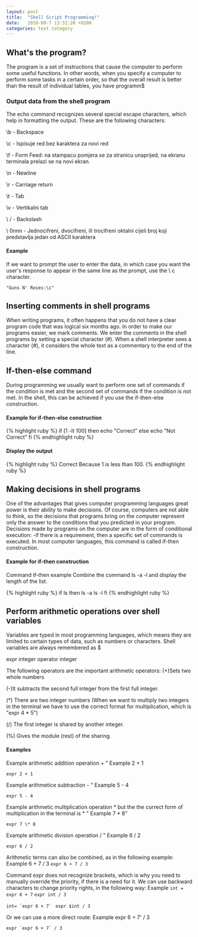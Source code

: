 ```yaml
---
layout: post
title:  "Shell Script Programming!"
date:   2018-09-7 13:31:20 +0200
categories: test category
---
```


## What's the program?

The program is a set of instructions that cause the computer to perform some useful functions.
In other words, when you specify a computer to perform some tasks in a certain order, so that the overall result is better than the result of individual tables, you have programm$

### Output data from the shell program

The echo command recognizes several special escape characters, which help in formatting the output.
These are the following characters:

\b - Backspace

\c - Ispisuje red bez karaktera za novi red

\f - Form Feed: na stampacu pomjera se za stranicu unaprijed, na ekranu terminala prelazi se na novi ekran.

\n - Newline

\r - Carriage return

\t - Tab

\v - Vertikalni tab

\ / - Backslash

\ 0nnn - Jednocifreni, dvocifreni, ili trocifreni oktalni cijeli broj koji predstavlja jedan od ASCII karaktera


#### Example
If we want to prompt the user to enter the data, in which case you want the user's response to appear in the same line as the prompt, use the \ c character.

``` "Guns N' Roses:\c" ```


## Inserting comments in shell programs
When writing programs, it often happens that you do not have a clear program code that was logical six months ago.
In order to make our programs easier, we mark comments. We enter the comments in the shell programs by setting a special character (#).
When a shell interpreter sees a character (#), it considers the whole text as a commentary to the end of the line.

## If-then-else command

During programming we usually want to perform one set of commands if the condition is met and the second set of commands if the condition is not met.
In the shell, this can be achieved if you use the if-then-else construction.

#### Example for if-then-else construction

{% highlight ruby %}
if [1 -lt 100]
then
echo "Correct"
else
echo "Not Correct"
fi
{% endhighlight ruby %}

#### Display the output

{% highlight ruby %}
Correct
Because 1 is less than 100.
{% endhighlight ruby %}


## Making decisions in shell programs
One of the advantages that gives computer programming languages great power is their ability to make decisions.
Of course, computers are not able to think, so the decisions that programs bring on the computer represent only the answer to the conditions that you predicted in your program.
Decisions made by programs on the computer are in the form of conditional execution:
-if there is a requirement, then a specific set of commands is executed.
In most computer languages, this command is called if-then construction.

#### Example for if-then construction
Command if-then example
Combine the command ls -a -l and display the length of the list.

{% highlight ruby %}
if ls
then
ls -a
ls -l
fi
{% endhighlight ruby %}


## Perform arithmetic operations over shell variables

Variables are typed in most programming languages, which means they are limited to certain types of data, such as numbers or characters. Shell variables are always remembered as $

expr integer operator integer

The following operators are the important arithmetic operators:
(+)Sets two whole numbers

(-)It subtracts the second full integer from the first full integer.

(*) There are two integer numbers (When we want to multiply two integers in the terminal we have to use the correct format for multiplication, which is "expr 4 * 5")

(/) The first integer is shared by another integer.

(%) Gives the module (rest) of the sharing.

#### Examples

Example arithmetic addition operation + "
Example 2 + 1

```expr 2 + 1```

Example arithmetice subtraction - "
Example 5 - 4

```expr 5 - 4```

Example arithmetic multiplication operation * but the the correct form of multiplication in the terminal is \* "
Example 7 \* 8"

```expr 7 \* 8```

Example arithmetic division operation / "
Example 6 / 2

```expr 6 / 2```

Arithmetic terms can also be combined, as in the following example:
Example 6 + 7 / 3
```expr 6 + 7 / 3```

Command expr does not recognize brackets, which is why you need to manually override the priority, if there is a need for it.
We can use backward characters to change priority rights, in the following way:
Example
```int = expr 6 + 7```
```expr int / 3```

```int= `expr 6 + 7` ```
```expr $int / 3```

Or we can use a more direct route:
Example expr 6 + 7' / 3

```expr `expr 6 + 7` / 3```
